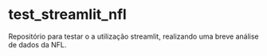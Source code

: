 # test_streamlit_nfl

Repositório para testar o a utilização streamlit, realizando uma breve análise de dados da NFL. 
